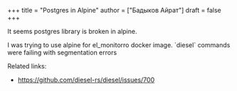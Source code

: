 +++
title = "Postgres in Alpine"
author = ["Бадыков Айрат"]
draft = false
+++

It seems postgres library is broken in alpine.

I was trying to use alpine for el\_monitorro docker image.
\`diesel\` commands were failing with segmentation errors

Related links:

-   <https://github.com/diesel-rs/diesel/issues/700>
